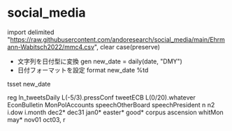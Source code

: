 # social_media



import delimited "https://raw.githubusercontent.com/andoresearch/social_media/main/Ehrmann-Wabitsch2022/mmc4.csv", clear case(preserve)

* 文字列を日付型に変換
gen new_date = daily(date, "DMY")
* 日付フォーマットを設定
format new_date %td


tsset new_date


reg ln_tweetsDaily L(-5/3).pressConf tweetECB L(0/20).whatever    EconBulletin  MonPolAccounts speechOtherBoard speechPresident n n2 i.dow i.month dec2* dec31 jan0* easter* good* corpus ascension whitMon may* nov01 oct03, r



